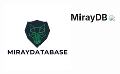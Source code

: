 <img width="210" height="210" align="left" alt="Miray" src="https://raw.githubusercontent.com/MirayXS/MirayDB/master/_assets/icons/logo.png" style="max-width:100%;"><h1>MirayDB <img src="https://img.shields.io/github/repo-size/MirayXS/MirayDB?color=01ff70&label=Repository&logo=github&style=flat-square"></h1>
